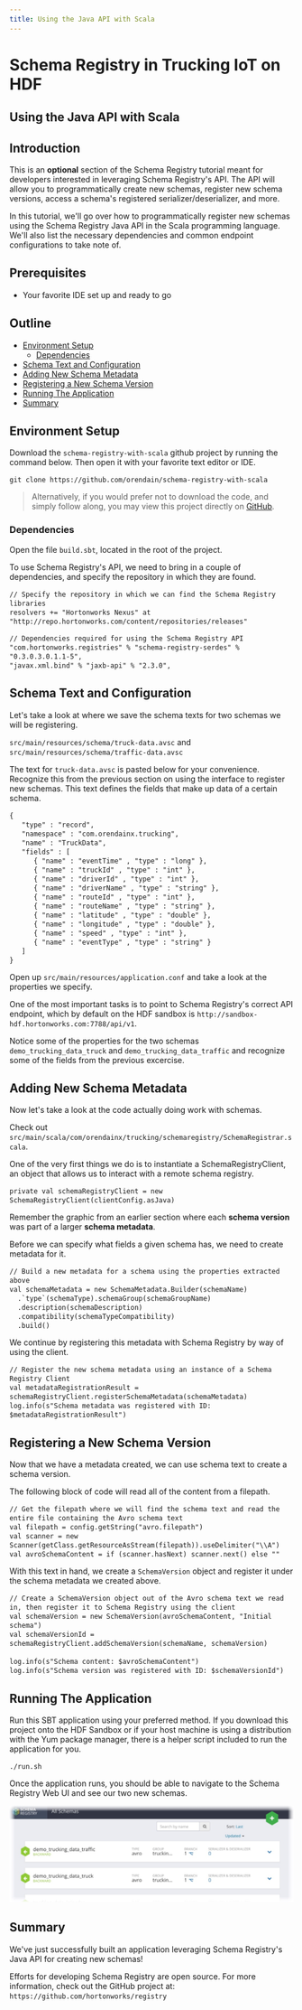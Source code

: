 ```yaml
---
title: Using the Java API with Scala
---
```


# Schema Registry in Trucking IoT on HDF

## Using the Java API with Scala

## Introduction

This is an **optional** section of the Schema Registry tutorial meant for developers interested in leveraging Schema Registry's API.  The API will allow you to programmatically create new schemas, register new schema versions, access a schema's registered serializer/deserializer, and more.

In this tutorial, we'll go over how to programmatically register new schemas using the Schema Registry Java API in the Scala programming language.  We'll also list the necessary dependencies and common endpoint configurations to take note of.


## Prerequisites

-   Your favorite IDE set up and ready to go


## Outline

-   [Environment Setup](#environment-setup)
    -   [Dependencies](#dependencies)
-   [Schema Text and Configuration](#schema-text-and-configuration)
-   [Adding New Schema Metadata](#adding-new-schema-metadata)
-   [Registering a New Schema Version](#registering-a-new-schema-version)
-   [Running The Application](#running-the-application)
-   [Summary](#summary)


## Environment Setup

Download the `schema-registry-with-scala` github project by running the command below.  Then open it with your favorite text editor or IDE.

```
git clone https://github.com/orendain/schema-registry-with-scala
```

> Alternatively, if you would prefer not to download the code, and simply follow along, you may view this project directly on [GitHub](https://github.com/orendain/schema-registry-with-scala).

### Dependencies

Open the file `build.sbt`, located in the root of the project.

To use Schema Registry's API, we need to bring in a couple of dependencies, and specify the repository in which they are found.

```
// Specify the repository in which we can find the Schema Registry libraries
resolvers += "Hortonworks Nexus" at "http://repo.hortonworks.com/content/repositories/releases"
```

```
// Dependencies required for using the Schema Registry API
"com.hortonworks.registries" % "schema-registry-serdes" % "0.3.0.3.0.1.1-5",
"javax.xml.bind" % "jaxb-api" % "2.3.0",
```


## Schema Text and Configuration

Let's take a look at where we save the schema texts for two schemas we will be registering.

`src/main/resources/schema/truck-data.avsc` and `src/main/resources/schema/traffic-data.avsc`

The text for `truck-data.avsc` is pasted below for your convenience.  Recognize this from the previous section on using the interface to register new schemas.  This text defines the fields that make up data of a certain schema.

```
{
   "type" : "record",
   "namespace" : "com.orendainx.trucking",
   "name" : "TruckData",
   "fields" : [
      { "name" : "eventTime" , "type" : "long" },
      { "name" : "truckId" , "type" : "int" },
      { "name" : "driverId" , "type" : "int" },
      { "name" : "driverName" , "type" : "string" },
      { "name" : "routeId" , "type" : "int" },
      { "name" : "routeName" , "type" : "string" },
      { "name" : "latitude" , "type" : "double" },
      { "name" : "longitude" , "type" : "double" },
      { "name" : "speed" , "type" : "int" },
      { "name" : "eventType" , "type" : "string" }
   ]
}
```

Open up `src/main/resources/application.conf` and take a look at the properties we specify.

One of the most important tasks is to point to Schema Registry's correct API endpoint, which by default on the HDF sandbox is `http://sandbox-hdf.hortonworks.com:7788/api/v1`.

Notice some of the properties for the two schemas `demo_trucking_data_truck` and `demo_trucking_data_traffic` and recognize some of the fields from the previous excercise.


## Adding New Schema Metadata

Now let's take a look at the code actually doing work with schemas.

Check out `src/main/scala/com/orendainx/trucking/schemaregistry/SchemaRegistrar.scala`.

One of the very first things we do is to instantiate a SchemaRegistryClient, an object that allows us to interact with a remote schema registry.

```
private val schemaRegistryClient = new SchemaRegistryClient(clientConfig.asJava)
```


Remember the graphic from an earlier section where each **schema version** was part of a larger **schema metadata**.

Before we can specify what fields a given schema has, we need to create metadata for it.

```
// Build a new metadata for a schema using the properties extracted above
val schemaMetadata = new SchemaMetadata.Builder(schemaName)
  .`type`(schemaType).schemaGroup(schemaGroupName)
  .description(schemaDescription)
  .compatibility(schemaTypeCompatibility)
  .build()
```

We continue by registering this metadata with Schema Registry by way of using the client.
```
// Register the new schema metadata using an instance of a Schema Registry Client
val metadataRegistrationResult = schemaRegistryClient.registerSchemaMetadata(schemaMetadata)
log.info(s"Schema metadata was registered with ID: $metadataRegistrationResult")
```


## Registering a New Schema Version

Now that we have a metadata created, we can use schema text to create a schema version.

The following block of code will read all of the content from a filepath.

```
// Get the filepath where we will find the schema text and read the entire file containing the Avro schema text
val filepath = config.getString("avro.filepath")
val scanner = new Scanner(getClass.getResourceAsStream(filepath)).useDelimiter("\\A")
val avroSchemaContent = if (scanner.hasNext) scanner.next() else ""
```

With this text in hand, we create a `SchemaVersion` object and register it under the schema metadata we created above.

```
// Create a SchemaVersion object out of the Avro schema text we read in, then register it to Schema Registry using the client
val schemaVersion = new SchemaVersion(avroSchemaContent, "Initial schema")
val schemaVersionId = schemaRegistryClient.addSchemaVersion(schemaName, schemaVersion)

log.info(s"Schema content: $avroSchemaContent")
log.info(s"Schema version was registered with ID: $schemaVersionId")
```


## Running The Application

Run this SBT application using your preferred method.  If you download this project onto the HDF Sandbox or if your host machine is using a distribution with the Yum package manager, there is a helper script included to run the application for you.

```
./run.sh
```

Once the application runs, you should be able to navigate to the Schema Registry Web UI and see our two new schemas.

![New Schemas Registered](assets/ui-api-added-schemas.jpg)


## Summary

We've just successfully built an application leveraging Schema Registry's Java API for creating new schemas!

Efforts for developing Schema Registry are open source.  For more information, check out the GitHub project at: `https://github.com/hortonworks/registry`
